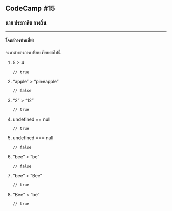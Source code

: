 ## CodeCamp #15

### นาย ประกาศิต กางถิ่น

---

#### โจทย์การบ้านที่ทำ

จงหาค่าของการเปรียบเทียบต่อไปนี้

1.  5 > 4

        // true

2.  “apple” > “pineapple”

        // false

3.  “2” > “12”

        // true

4.  undefined == null

        // true

5.  undefined === null

        // false

6.  “bee” < “be”

        // false

7.  “bee” > “Bee”

        // true

8.  “Bee” < “be”

        // true
